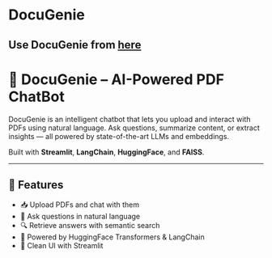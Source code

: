 # DocuGenie

## Use DocuGenie from [here](https://docugenie-chatbot.streamlit.app/)

# 📄 DocuGenie – AI-Powered PDF ChatBot

DocuGenie is an intelligent chatbot that lets you upload and interact with PDFs using natural language. Ask questions, summarize content, or extract insights — all powered by state-of-the-art LLMs and embeddings.

Built with **Streamlit**, **LangChain**, **HuggingFace**, and **FAISS**.

---

## 🚀 Features

- 📥 Upload PDFs and chat with them  
- 💬 Ask questions in natural language  
- 🔍 Retrieve answers with semantic search  
- 🧠 Powered by HuggingFace Transformers & LangChain  
- 🧾 Clean UI with Streamlit  



